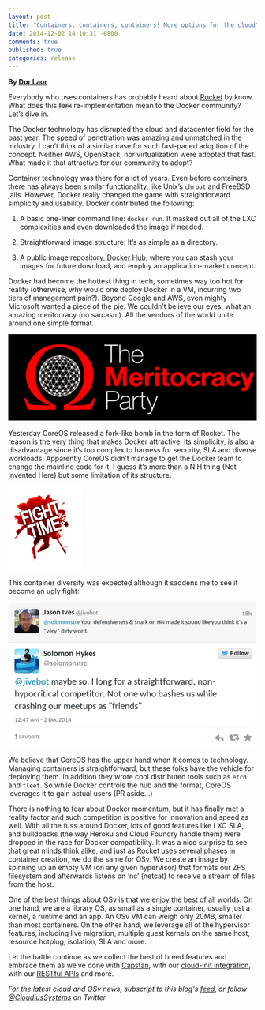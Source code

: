 ```yaml
---
layout: post
title: "Containers, containers, containers! More options for the cloud"
date: 2014-12-02 14:10:31 -0800
comments: true
published: true
categories: release
---
```


**By [Dor Laor](https://twitter.com/DorLaor/)**

Everybody who uses containers has probably heard about [Rocket](https://coreos.com/blog/rocket) by know. What does this <strike>fork</strike> re-implementation mean to the Docker community? Let’s dive in.

The Docker technology has disrupted the cloud and datacenter field for the past year. The speed of penetration was amazing and unmatched in the industry. I can’t think of a similar case for such fast-paced adoption of the concept. Neither AWS, OpenStack, nor virtualization were adopted that fast. What made it that attractive for our community to adopt?

Container technology was there for a lot of years. Even before containers, there has always been similar functionality, like Unix’s `chroot` and FreeBSD jails. However, Docker really changed the game with straightforward simplicity and usability. Docker contributed the following:

 1.  A basic one-liner command line: `docker run`. It masked out all of the LXC complexities and even downloaded the image if needed.

 2. Straightforward image structure: It’s as simple as a directory.

 3. A public image repository, [Docker Hub](https://hub.docker.com/), where you can stash your images for future download, and employ an application-market concept.

Docker had become the hottest thing in tech, sometimes way too hot for reality (otherwise, why would one deploy Docker in a VM, incurring two tiers of management pain?). Beyond Google and AWS, even mighty Microsoft wanted a piece of the pie. We couldn’t believe our eyes, what an amazing meritocracy (no sarcasm). All the vendors of the world unite around one simple format.

![](/images/meritocracy.png)

Yesterday CoreOS released a fork-like bomb in the form of Rocket. The reason 
is the very thing that makes Docker attractive, its simplicity, is also a disadvantage since it’s too complex to harness for security, SLA and diverse workloads.  Apparently CoreOS didn’t manage to get the Docker team to change the mainline code for it.  I guess it’s more than a NIH thing (Not Invented Here) but some limitation of its structure.

![](/images/fight-time.png)

This container diversity was expected although it saddens me to see it become an ugly fight:

![Twitter thread](/images/docker-thread.png)


We believe that CoreOS has the upper hand when it comes to technology. Managing containers is straightforward, but these folks have the vehicle for deploying them. In addition they wrote cool distributed tools such as `etcd` and `fleet`. So while Docker controls the hub and the format, CoreOS leverages it to gain actual users (PR aside...)

There is nothing to fear about Docker momentum, but it has finally met a reality factor and such competition is positive for innovation and speed as well. With all the fuss around Docker, lots of good features like LXC SLA, and buildpacks (the way Heroku and Cloud Foundry handle them) were dropped in the race for Docker compatibility. It was a nice surprise to see that great minds think alike, and just as Rocket uses [several phases](https://github.com/coreos/rocket) in container creation, we do the same for OSv. We create an image by spinning up an empty VM (on any given hypervisor) that formats our ZFS filesystem and afterwards listens on ‘nc’ (netcat) to receive a stream of files from the host.

One of the best things about OSv is that we enjoy the best of all worlds. On one hand, we are a library OS, as small as a single container, usually just a kernel, a runtime and an app. An OSv VM can weigh only 20MB, smaller than most containers. On the other hand, we leverage all of the hypervisor features, including live migration, multiple guest kernels on the same host, resource hotplug, isolation, SLA and more.

Let the battle continue as we collect the best of breed features and embrace them as we’ve done with [Capstan](http://osv.io/capstan/), with our [cloud-init integration](http://osv.io/blog/blog/2014/08/28/wiki-watch-cloud-init/), with our [RESTful APIs](http://osv.io/manageability/) and more.
 
*For the latest cloud and OSv news, subscript to this blog's [feed](http://osv.io/blog/atom.xml), or follow [@CloudiusSystems](https://twitter.com/CloudiusSystems) on Twitter.*
